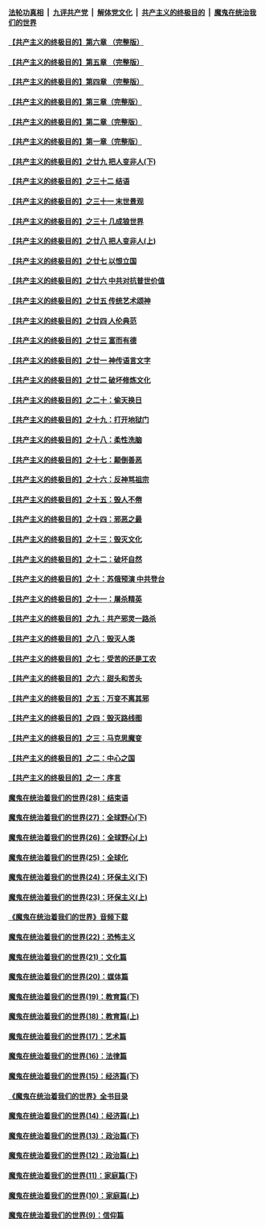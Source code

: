 ####  [法轮功真相](../../../../basic/blob/master/README.md?t=07090902) &nbsp;|&nbsp; [九评共产党](../../../../9ping.md/blob/master/README.md?t=07090902) &nbsp;|&nbsp; [解体党文化](../../../../jtdwh.md/blob/master/README.md?t=07090902)  &nbsp;|&nbsp; [共产主义的终极目的](../../../../gczydzjmd.md/blob/master/README.md?t=07090902) &nbsp;|&nbsp; [魔鬼在统治我们的世界](../../../../mgztzwmdsj.md/blob/master/README.md?t=07090902) 

#### [【共产主义的终极目的】第六章 （完整版）](../pages/nsc422/n11428913.md?t=07090902) 

#### [【共产主义的终极目的】第五章 （完整版）](../pages/nsc422/n11428912.md?t=07090902) 

#### [【共产主义的终极目的】第四章 （完整版）](../pages/nsc422/n11428907.md?t=07090902) 

#### [【共产主义的终极目的】第三章（完整版）](../pages/nsc422/n11428848.md?t=07090902) 

#### [【共产主义的终极目的】第二章（完整版）](../pages/nsc422/n11428831.md?t=07090902) 

#### [【共产主义的终极目的】第一章（完整版）](../pages/nsc422/n11417651.md?t=07090902) 

#### [【共产主义的终极目的】之廿九 把人变非人(下)](../pages/nsc422/n11344140.md?t=07090902) 

#### [【共产主义的终极目的】之三十二 结语](../pages/nsc422/n11360535.md?t=07090902) 

#### [【共产主义的终极目的】之三十一 末世景观](../pages/nsc422/n11351129.md?t=07090902) 

#### [【共产主义的终极目的】之三十 几成狼世界](../pages/nsc422/n11348280.md?t=07090902) 

#### [【共产主义的终极目的】之廿八 把人变非人(上)](../pages/nsc422/n11340492.md?t=07090902) 

#### [【共产主义的终极目的】之廿七 以恨立国](../pages/nsc422/n11336944.md?t=07090902) 

#### [【共产主义的终极目的】之廿六 中共对抗普世价值](../pages/nsc422/n11324785.md?t=07090902) 

#### [【共产主义的终极目的】之廿五 传统艺术颂神](../pages/nsc422/n11296396.md?t=07090902) 

#### [【共产主义的终极目的】之廿四 人伦典范](../pages/nsc422/n11296397.md?t=07090902) 

#### [【共产主义的终极目的】之廿三 富而有德](../pages/nsc422/n11283598.md?t=07090902) 

#### [【共产主义的终极目的】之廿一 神传语言文字](../pages/nsc422/n11263265.md?t=07090902) 

#### [【共产主义的终极目的】之廿二 破坏修炼文化](../pages/nsc422/n11245728.md?t=07090902) 

#### [【共产主义的终极目的】之二十：偷天换日](../pages/nsc422/n11238846.md?t=07090902) 

#### [【共产主义的终极目的】之十九：打开地狱门](../pages/nsc422/n11206376.md?t=07090902) 

#### [【共产主义的终极目的】之十八：柔性洗脑](../pages/nsc422/n11199994.md?t=07090902) 

#### [【共产主义的终极目的】之十七：颠倒善恶](../pages/nsc422/n11179782.md?t=07090902) 

#### [【共产主义的终极目的】之十六：反神骂祖宗](../pages/nsc422/n11166798.md?t=07090902) 

#### [【共产主义的终极目的】之十五：毁人不倦](../pages/nsc422/n11166792.md?t=07090902) 

#### [【共产主义的终极目的】之十四：邪恶之最](../pages/nsc422/n11150249.md?t=07090902) 

#### [【共产主义的终极目的】之十三：毁灭文化](../pages/nsc422/n11135227.md?t=07090902) 

#### [【共产主义的终极目的】之十二：破坏自然](../pages/nsc422/n11135214.md?t=07090902) 

#### [【共产主义的终极目的】之十：苏俄预演 中共登台](../pages/nsc422/n11118424.md?t=07090902) 

#### [【共产主义的终极目的】之十一：屠杀精英](../pages/nsc422/n11118442.md?t=07090902) 

#### [【共产主义的终极目的】之九：共产邪灵一路杀](../pages/nsc422/n11114139.md?t=07090902) 

#### [【共产主义的终极目的】之八：毁灭人类](../pages/nsc422/n11108503.md?t=07090902) 

#### [【共产主义的终极目的】之七：受苦的还是工农](../pages/nsc422/n11101809.md?t=07090902) 

#### [【共产主义的终极目的】之六：甜头和苦头](../pages/nsc422/n11096971.md?t=07090902) 

#### [【共产主义的终极目的】之五：万变不离其邪](../pages/nsc422/n11091285.md?t=07090902) 

#### [【共产主义的终极目的】之四：毁灭路线图](../pages/nsc422/n11086284.md?t=07090902) 

#### [【共产主义的终极目的】之三：马克思魔变](../pages/nsc422/n11061941.md?t=07090902) 

#### [【共产主义的终极目的】之二：中心之国](../pages/nsc422/n11047728.md?t=07090902) 

#### [【共产主义的终极目的】之一：序言](../pages/nsc422/n11086077.md?t=07090902) 

#### [魔鬼在统治着我们的世界(28)：结束语](../pages/nsc422/n10936246.md?t=07090902) 

#### [魔鬼在统治着我们的世界(27)：全球野心(下)](../pages/nsc422/n10928319.md?t=07090902) 

#### [魔鬼在统治着我们的世界(26)：全球野心(上)](../pages/nsc422/n10900318.md?t=07090902) 

#### [魔鬼在统治着我们的世界(25)：全球化](../pages/nsc422/n10788205.md?t=07090902) 

#### [魔鬼在统治着我们的世界(24)：环保主义(下)](../pages/nsc422/n10695307.md?t=07090902) 

#### [魔鬼在统治着我们的世界(23)：环保主义(上)](../pages/nsc422/n10688613.md?t=07090902) 

#### [《魔鬼在统治着我们的世界》音频下载](../pages/nsc422/n10635553.md?t=07090902) 

#### [魔鬼在统治着我们的世界(22)：恐怖主义](../pages/nsc422/n10614727.md?t=07090902) 

#### [魔鬼在统治着我们的世界(21)：文化篇](../pages/nsc422/n10597706.md?t=07090902) 

#### [魔鬼在统治着我们的世界(20)：媒体篇](../pages/nsc422/n10586579.md?t=07090902) 

#### [魔鬼在统治着我们的世界(19)：教育篇(下)](../pages/nsc422/n10564808.md?t=07090902) 

#### [魔鬼在统治着我们的世界(18)：教育篇(上)](../pages/nsc422/n10526970.md?t=07090902) 

#### [魔鬼在统治着我们的世界(17)：艺术篇](../pages/nsc422/n10499093.md?t=07090902) 

#### [魔鬼在统治着我们的世界(16)：法律篇](../pages/nsc422/n10485969.md?t=07090902) 

#### [魔鬼在统治着我们的世界(15)：经济篇(下)](../pages/nsc422/n10469975.md?t=07090902) 

#### [《魔鬼在统治着我们的世界》全书目录](../pages/nsc422/n10464261.md?t=07090902) 

#### [魔鬼在统治着我们的世界(14)：经济篇(上)](../pages/nsc422/n10457370.md?t=07090902) 

#### [魔鬼在统治着我们的世界(13)：政治篇(下)](../pages/nsc422/n10448270.md?t=07090902) 

#### [魔鬼在统治着我们的世界(12)：政治篇(上)](../pages/nsc422/n10444576.md?t=07090902) 

#### [魔鬼在统治着我们的世界(11)：家庭篇(下)](../pages/nsc422/n10440961.md?t=07090902) 

#### [魔鬼在统治着我们的世界(10)：家庭篇(上)](../pages/nsc422/n10435448.md?t=07090902) 

#### [魔鬼在统治着我们的世界(9)：信仰篇](../pages/nsc422/n10432159.md?t=07090902) 

